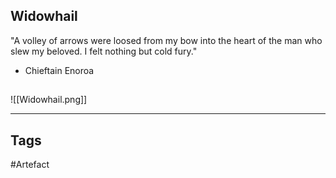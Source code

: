 ## Widowhail
"A volley of arrows were loosed
from my bow into the heart of
the man who slew my beloved.
I felt nothing but cold fury."
- Chieftain Enoroa
## 
![[Widowhail.png]]

---
## Tags
#Artefact
